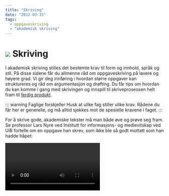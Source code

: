 ```yaml
---
title: "Skriving"
date: "2012-03-15"
tags: 
  - oppgaveskriving 
  - "akademisk skriving"
---
```



# ![](/images/illustrasjoner_skriving_500x450.png) Skriving

I akademisk skriving stilles det bestemte krav til form og innhold, språk og stil. På disse sidene får du allmenne råd om oppgaveskriving på lavere og høyere grad. Vi gir deg innføring i hvordan større oppgaver kan struktureres og råd om argumentasjon og drøfting. Du får tips om hvordan du kan komme i gang med skrivingen og innspill til skriveprosessen helt fram til [ferdig produkt](/skriving/formelle-krav-til-oppsett.html).  

::: warning Faglige forskjeller 
Husk at ulike fag stiller ulike krav. Rådene du får her er generelle, og må alltid sjekkes mot de spesielle kravene i faget.
::: 

For å skrive gode, akademiske tekster må man både øve og prøve seg fram. Se professor Lars Nyre ved Institutt for informasjons- og medievitskap ved UiB fortelle om en oppgave han skrev, som ikke ble så godt mottatt som han hadde håpet:

<Video id="GD1scK6R01A" title="Lars Nyre om skriving" />

